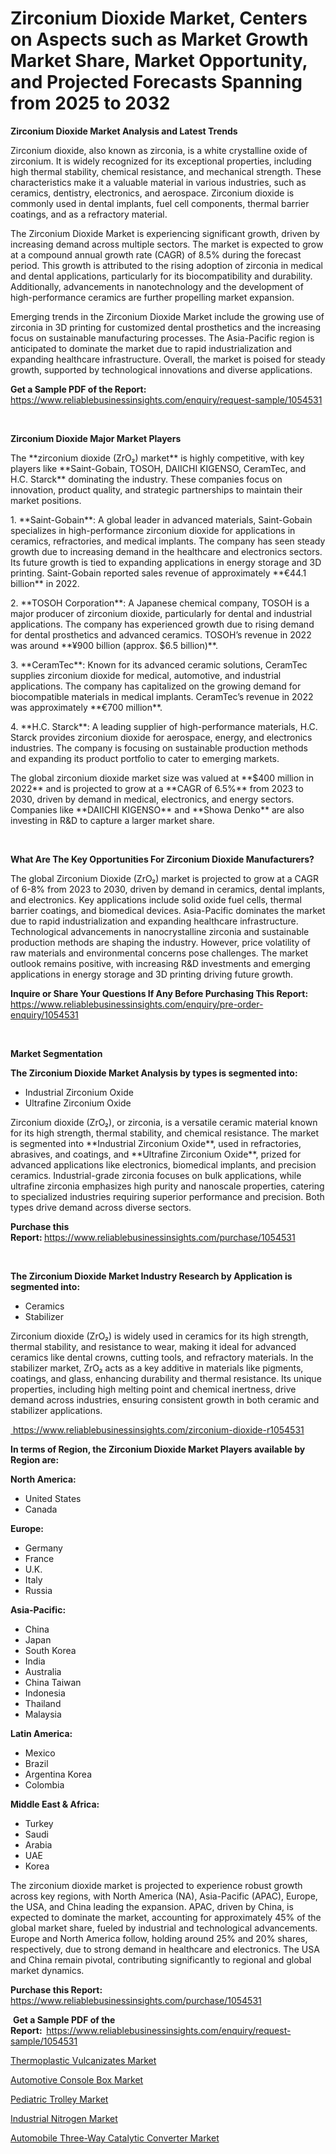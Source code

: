 <p><h1>Zirconium Dioxide Market, Centers on Aspects such as Market Growth Market Share, Market Opportunity, and Projected Forecasts Spanning from 2025 to 2032</h1></p><p><strong>Zirconium Dioxide Market Analysis and Latest Trends</strong></p>
<p><p>Zirconium dioxide, also known as zirconia, is a white crystalline oxide of zirconium. It is widely recognized for its exceptional properties, including high thermal stability, chemical resistance, and mechanical strength. These characteristics make it a valuable material in various industries, such as ceramics, dentistry, electronics, and aerospace. Zirconium dioxide is commonly used in dental implants, fuel cell components, thermal barrier coatings, and as a refractory material.</p><p>The Zirconium Dioxide Market is experiencing significant growth, driven by increasing demand across multiple sectors. The market is expected to grow at a compound annual growth rate (CAGR) of 8.5% during the forecast period. This growth is attributed to the rising adoption of zirconia in medical and dental applications, particularly for its biocompatibility and durability. Additionally, advancements in nanotechnology and the development of high-performance ceramics are further propelling market expansion.</p><p>Emerging trends in the Zirconium Dioxide Market include the growing use of zirconia in 3D printing for customized dental prosthetics and the increasing focus on sustainable manufacturing processes. The Asia-Pacific region is anticipated to dominate the market due to rapid industrialization and expanding healthcare infrastructure. Overall, the market is poised for steady growth, supported by technological innovations and diverse applications.</p></p>
<p><strong>Get a Sample PDF of the Report:&nbsp;</strong> <a href="https://www.reliablebusinessinsights.com/enquiry/request-sample/1054531?utm_campaign=1113&utm_medium=2&utm_source=Github&utm_content=ia&utm_term=25012025&utm_id=zirconium-dioxide">https://www.reliablebusinessinsights.com/enquiry/request-sample/1054531</a></p>
<p>&nbsp;</p>
<p><strong>Zirconium Dioxide Major Market Players</strong></p>
<p><p>The **zirconium dioxide (ZrO₂) market** is highly competitive, with key players like **Saint-Gobain, TOSOH, DAIICHI KIGENSO, CeramTec, and H.C. Starck** dominating the industry. These companies focus on innovation, product quality, and strategic partnerships to maintain their market positions.</p><p>1. **Saint-Gobain**: A global leader in advanced materials, Saint-Gobain specializes in high-performance zirconium dioxide for applications in ceramics, refractories, and medical implants. The company has seen steady growth due to increasing demand in the healthcare and electronics sectors. Its future growth is tied to expanding applications in energy storage and 3D printing. Saint-Gobain reported sales revenue of approximately **€44.1 billion** in 2022.</p><p>2. **TOSOH Corporation**: A Japanese chemical company, TOSOH is a major producer of zirconium dioxide, particularly for dental and industrial applications. The company has experienced growth due to rising demand for dental prosthetics and advanced ceramics. TOSOH’s revenue in 2022 was around **¥900 billion (approx. $6.5 billion)**.</p><p>3. **CeramTec**: Known for its advanced ceramic solutions, CeramTec supplies zirconium dioxide for medical, automotive, and industrial applications. The company has capitalized on the growing demand for biocompatible materials in medical implants. CeramTec’s revenue in 2022 was approximately **€700 million**.</p><p>4. **H.C. Starck**: A leading supplier of high-performance materials, H.C. Starck provides zirconium dioxide for aerospace, energy, and electronics industries. The company is focusing on sustainable production methods and expanding its product portfolio to cater to emerging markets.</p><p>The global zirconium dioxide market size was valued at **$400 million in 2022** and is projected to grow at a **CAGR of 6.5%** from 2023 to 2030, driven by demand in medical, electronics, and energy sectors. Companies like **DAIICHI KIGENSO** and **Showa Denko** are also investing in R&D to capture a larger market share.</p></p>
<p>&nbsp;</p>
<p><strong>What Are The Key Opportunities For Zirconium Dioxide Manufacturers?</strong></p>
<p><p>The global Zirconium Dioxide (ZrO₂) market is projected to grow at a CAGR of 6-8% from 2023 to 2030, driven by demand in ceramics, dental implants, and electronics. Key applications include solid oxide fuel cells, thermal barrier coatings, and biomedical devices. Asia-Pacific dominates the market due to rapid industrialization and expanding healthcare infrastructure. Technological advancements in nanocrystalline zirconia and sustainable production methods are shaping the industry. However, price volatility of raw materials and environmental concerns pose challenges. The market outlook remains positive, with increasing R&D investments and emerging applications in energy storage and 3D printing driving future growth.</p></p>
<p><strong>Inquire or Share Your Questions If Any Before Purchasing This Report:</strong> <a href="https://www.reliablebusinessinsights.com/enquiry/pre-order-enquiry/1054531?utm_campaign=1113&utm_medium=2&utm_source=Github&utm_content=ia&utm_term=25012025&utm_id=zirconium-dioxide">https://www.reliablebusinessinsights.com/enquiry/pre-order-enquiry/1054531</a></p>
<p>&nbsp;</p>
<p><strong>Market Segmentation</strong></p>
<p><strong>The Zirconium Dioxide Market Analysis by types is segmented into:</strong></p>
<p><ul><li>Industrial Zirconium Oxide</li><li>Ultrafine Zirconium Oxide</li></ul></p>
<p><p>Zirconium dioxide (ZrO₂), or zirconia, is a versatile ceramic material known for its high strength, thermal stability, and chemical resistance. The market is segmented into **Industrial Zirconium Oxide**, used in refractories, abrasives, and coatings, and **Ultrafine Zirconium Oxide**, prized for advanced applications like electronics, biomedical implants, and precision ceramics. Industrial-grade zirconia focuses on bulk applications, while ultrafine zirconia emphasizes high purity and nanoscale properties, catering to specialized industries requiring superior performance and precision. Both types drive demand across diverse sectors.</p></p>
<p><strong>Purchase this Report:&nbsp;</strong><a href="https://www.reliablebusinessinsights.com/purchase/1054531?utm_campaign=1113&utm_medium=2&utm_source=Github&utm_content=ia&utm_term=25012025&utm_id=zirconium-dioxide">https://www.reliablebusinessinsights.com/purchase/1054531</a></p>
<p>&nbsp;</p>
<p><strong>The Zirconium Dioxide Market Industry Research by Application is segmented into:</strong></p>
<p><ul><li>Ceramics</li><li>Stabilizer</li></ul></p>
<p><p>Zirconium dioxide (ZrO₂) is widely used in ceramics for its high strength, thermal stability, and resistance to wear, making it ideal for advanced ceramics like dental crowns, cutting tools, and refractory materials. In the stabilizer market, ZrO₂ acts as a key additive in materials like pigments, coatings, and glass, enhancing durability and thermal resistance. Its unique properties, including high melting point and chemical inertness, drive demand across industries, ensuring consistent growth in both ceramic and stabilizer applications.</p></p>
<p><a href="https://www.reliablebusinessinsights.com/zirconium-dioxide-r1054531?utm_campaign=1113&utm_medium=2&utm_source=Github&utm_content=ia&utm_term=25012025&utm_id=zirconium-dioxide">&nbsp;https://www.reliablebusinessinsights.com/zirconium-dioxide-r1054531</a></p>
<p><strong>In terms of Region, the Zirconium Dioxide Market Players available by Region are:</strong></p>
<p>
    <p> <strong> North America: </strong>
        <ul>
            <li>United States</li>
            <li>Canada</li>
        </ul>
        </p> 
    <p> <strong> Europe: </strong>
        <ul>
            <li>Germany</li>
            <li>France</li>
            <li>U.K.</li>
            <li>Italy</li>
            <li>Russia</li>
        </ul>
        </p> 
    <p> <strong> Asia-Pacific: </strong>
        <ul>
            <li>China</li>
            <li>Japan</li>
            <li>South Korea</li>
            <li>India</li>
            <li>Australia</li>
            <li>China Taiwan</li>
            <li>Indonesia</li>
            <li>Thailand</li>
            <li>Malaysia</li>
        </ul>
        </p> 
    <p> <strong> Latin America: </strong>
        <ul>
            <li>Mexico</li>
            <li>Brazil</li>
            <li>Argentina Korea</li>
            <li>Colombia</li>
        </ul>
        </p> 
    <p> <strong> Middle East & Africa: </strong>
        <ul>
            <li>Turkey</li>
            <li>Saudi</li>
            <li>Arabia</li>
            <li>UAE</li>
            <li>Korea</li>
        </ul>
    </p>
    </p>
<p><p>The zirconium dioxide market is projected to experience robust growth across key regions, with North America (NA), Asia-Pacific (APAC), Europe, the USA, and China leading the expansion. APAC, driven by China, is expected to dominate the market, accounting for approximately 45% of the global market share, fueled by industrial and technological advancements. Europe and North America follow, holding around 25% and 20% shares, respectively, due to strong demand in healthcare and electronics. The USA and China remain pivotal, contributing significantly to regional and global market dynamics.</p></p>
<p><strong>Purchase this Report: </strong><a href="https://www.reliablebusinessinsights.com/purchase/1054531?utm_campaign=1113&utm_medium=2&utm_source=Github&utm_content=ia&utm_term=25012025&utm_id=zirconium-dioxide">https://www.reliablebusinessinsights.com/purchase/1054531</a></p>
<p>&nbsp;<strong>Get a Sample PDF of the Report:&nbsp;&nbsp;</strong><a href="https://www.reliablebusinessinsights.com/enquiry/request-sample/1054531?utm_campaign=1113&utm_medium=2&utm_source=Github&utm_content=ia&utm_term=25012025&utm_id=zirconium-dioxide">https://www.reliablebusinessinsights.com/enquiry/request-sample/1054531</a></p>
<p><strong></strong></p>
<p><p><a href="https://github.com/yankimber90yankim/Market-Research-Report-List-1/blob/main/thermoplastic-vulcanizates-market.md?utm_campaign=1113&utm_medium=2&utm_source=Github&utm_content=ia&utm_term=25012025&utm_id=zirconium-dioxide">Thermoplastic Vulcanizates Market</a></p><p><a href="https://www.linkedin.com/pulse/automotive-console-box-market-size-growing-cagr-98-forecast-h50sc?utm_campaign=1113&utm_medium=2&utm_source=Github&utm_content=ia&utm_term=25012025&utm_id=zirconium-dioxide">Automotive Console Box Market</a></p><p><a href="https://www.linkedin.com/pulse/international-pediatric-trolley-market-growing-extraordinary-xmfye?utm_campaign=1113&utm_medium=2&utm_source=Github&utm_content=ia&utm_term=25012025&utm_id=zirconium-dioxide">Pediatric Trolley Market</a></p><p><a href="https://github.com/princessbartram3/Market-Research-Report-List-1/blob/main/industrial-nitrogen-market.md?utm_campaign=1113&utm_medium=2&utm_source=Github&utm_content=ia&utm_term=25012025&utm_id=zirconium-dioxide">Industrial Nitrogen Market</a></p><p><a href="https://www.linkedin.com/pulse/comprehensive-automobile-three-way-catalytic-converter-qnmge?utm_campaign=1113&utm_medium=2&utm_source=Github&utm_content=ia&utm_term=25012025&utm_id=zirconium-dioxide">Automobile Three-Way Catalytic Converter Market</a></p></p>